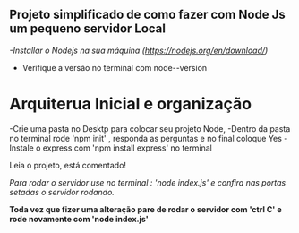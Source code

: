 ## Projeto simplificado de como fazer com Node Js um pequeno servidor Local

*-Installar o Nodejs na sua máquina (https://nodejs.org/en/download/)*
- Verifique a versão no terminal com node--version



# Arquiterua Inicial e organização
-Crie uma pasta no Desktp para colocar seu projeto Node,
-Dentro da pasta no terminal rode 'npm init' , responda as perguntas e no final coloque Yes
-Instale o express com 'npm install express' no terminal

Leia o projeto, está comentado!


*Para rodar o servidor use no terminal : 'node index.js' e confira nas portas setadas o servidor rodando.*

**Toda vez que fizer uma alteração pare de rodar o servidor com 'ctrl C' e rode novamente com 'node index.js'**